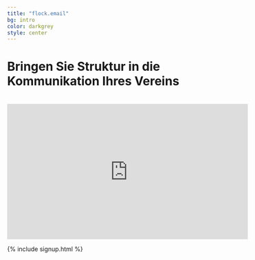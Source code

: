 ```yaml
---
title: "flock.email"
bg: intro
color: darkgrey
style: center
---
```


# Bringen Sie Struktur in die Kommunikation Ihres Vereins

<br>

<iframe width="560" height="315" src="https://www.youtube.com/embed/fec9J5I9YZQ?rel=0" frameborder="0" allowfullscreen></iframe>

{% include signup.html %}

